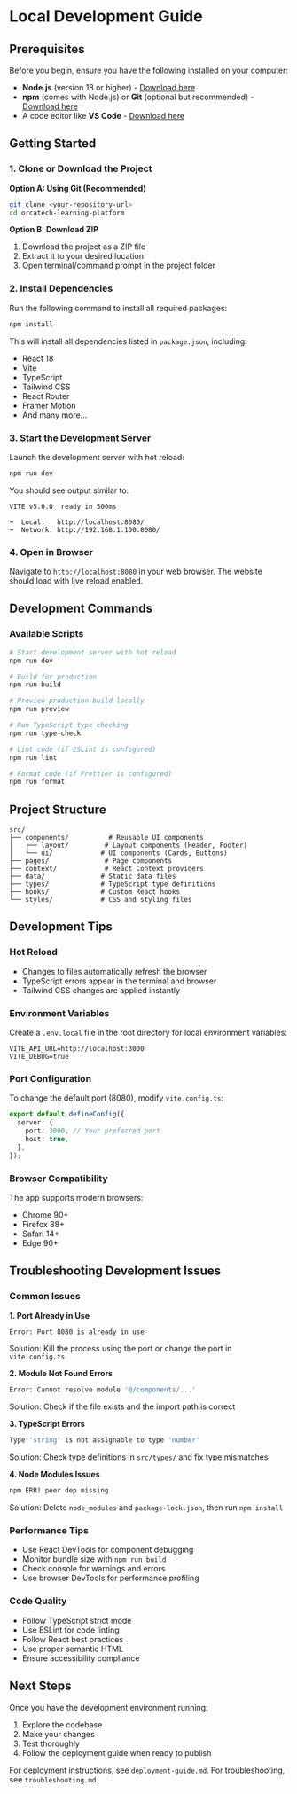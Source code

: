 
# Local Development Guide

## Prerequisites

Before you begin, ensure you have the following installed on your computer:

- **Node.js** (version 18 or higher) - [Download here](https://nodejs.org/)
- **npm** (comes with Node.js) or **Git** (optional but recommended) - [Download here](https://git-scm.com/)
- A code editor like **VS Code** - [Download here](https://code.visualstudio.com/)

## Getting Started

### 1. Clone or Download the Project

**Option A: Using Git (Recommended)**
```bash
git clone <your-repository-url>
cd orcatech-learning-platform
```

**Option B: Download ZIP**
1. Download the project as a ZIP file
2. Extract it to your desired location
3. Open terminal/command prompt in the project folder

### 2. Install Dependencies

Run the following command to install all required packages:

```bash
npm install
```

This will install all dependencies listed in `package.json`, including:
- React 18
- Vite
- TypeScript
- Tailwind CSS
- React Router
- Framer Motion
- And many more...

### 3. Start the Development Server

Launch the development server with hot reload:

```bash
npm run dev
```

You should see output similar to:
```
VITE v5.0.0  ready in 500ms

➜  Local:   http://localhost:8080/
➜  Network: http://192.168.1.100:8080/
```

### 4. Open in Browser

Navigate to `http://localhost:8080` in your web browser. The website should load with live reload enabled.

## Development Commands

### Available Scripts

```bash
# Start development server with hot reload
npm run dev

# Build for production
npm run build

# Preview production build locally
npm run preview

# Run TypeScript type checking
npm run type-check

# Lint code (if ESLint is configured)
npm run lint

# Format code (if Prettier is configured)
npm run format
```

## Project Structure

```
src/
├── components/          # Reusable UI components
│   ├── layout/         # Layout components (Header, Footer)
│   └── ui/            # UI components (Cards, Buttons)
├── pages/              # Page components
├── context/            # React Context providers
├── data/              # Static data files
├── types/             # TypeScript type definitions
├── hooks/             # Custom React hooks
└── styles/            # CSS and styling files
```

## Development Tips

### Hot Reload
- Changes to files automatically refresh the browser
- TypeScript errors appear in the terminal and browser
- Tailwind CSS changes are applied instantly

### Environment Variables
Create a `.env.local` file in the root directory for local environment variables:
```
VITE_API_URL=http://localhost:3000
VITE_DEBUG=true
```

### Port Configuration
To change the default port (8080), modify `vite.config.ts`:
```typescript
export default defineConfig({
  server: {
    port: 3000, // Your preferred port
    host: true,
  },
});
```

### Browser Compatibility
The app supports modern browsers:
- Chrome 90+
- Firefox 88+
- Safari 14+
- Edge 90+

## Troubleshooting Development Issues

### Common Issues

**1. Port Already in Use**
```bash
Error: Port 8080 is already in use
```
Solution: Kill the process using the port or change the port in `vite.config.ts`

**2. Module Not Found Errors**
```bash
Error: Cannot resolve module '@/components/...'
```
Solution: Check if the file exists and the import path is correct

**3. TypeScript Errors**
```bash
Type 'string' is not assignable to type 'number'
```
Solution: Check type definitions in `src/types/` and fix type mismatches

**4. Node Modules Issues**
```bash
npm ERR! peer dep missing
```
Solution: Delete `node_modules` and `package-lock.json`, then run `npm install`

### Performance Tips

- Use React DevTools for component debugging
- Monitor bundle size with `npm run build`
- Check console for warnings and errors
- Use browser DevTools for performance profiling

### Code Quality

- Follow TypeScript strict mode
- Use ESLint for code linting
- Follow React best practices
- Use proper semantic HTML
- Ensure accessibility compliance

## Next Steps

Once you have the development environment running:
1. Explore the codebase
2. Make your changes
3. Test thoroughly
4. Follow the deployment guide when ready to publish

For deployment instructions, see `deployment-guide.md`.
For troubleshooting, see `troubleshooting.md`.
